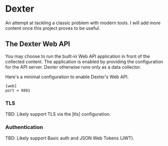# Dexter

An attempt at tackling a classic problem with modern tools.
I will add more content once this project proves to be useful.

## The Dexter Web API

You may choose to run the built-in Web API application in front of the collected
content. The application is enabled by providing the configuration for the API
server. Dexter otherwise runs only as a data collector.

Here's a minimal configuration to enable Dexter's Web API.

```
[web]
port = 8081
```

### TLS

TBD: Likely support TLS via the [tls] configuration.

### Authentication

TBD: Likely support Basic auth and JSON Web Tokens (JWT).
